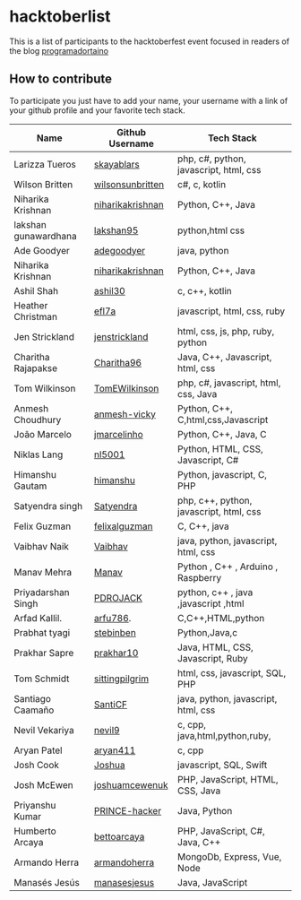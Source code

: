 # hacktoberlist


This is a list of participants to the hacktoberfest event focused in readers of the blog [programadortaino](https://www.programadortaino.com)

## How to contribute
To participate you just have to add your name, your username with a link of your github profile and your favorite tech stack.

Name              | Github Username                                | Tech Stack  
----------------- | ---------------------------------------------- | -------------
Larizza Tueros    | [skayablars](https://github.com/skayablars)    | php, c#, python, javascript, html, css
Wilson Britten    | [wilsonsunbritten](https://github.com/wilsonsunbritten) | c#, c, kotlin
Niharika Krishnan | [niharikakrishnan](https://github.com/niharikakrishnan) | Python, C++, Java
lakshan gunawardhana | [lakshan95](https://github.com/lakshan95/)| python,html css
Ade Goodyer       | [adegoodyer](https://github.com/adegoodyer)    | java, python
Niharika Krishnan | [niharikakrishnan](https://github.com/niharikakrishnan) | Python, C++, Java
Ashil Shah        | [ashil30](https://github.com/ashil30)          | c, c++, kotlin
Heather Christman | [efl7a](https://github.com/efl7a)              | javascript, html, css, ruby
Jen Strickland    | [jenstrickland](https://github.com/jenstrickland)| html, css, js, php, ruby, python
Charitha Rajapakse| [Charitha96](https://github.com/Charitha96)    | Java, C++, Javascript, html, css
Tom Wilkinson     | [TomEWilkinson](https://github.com/TomEWilkinson/) | php, c#, javascript, html, css, Java
Anmesh Choudhury | [anmesh-vicky](https://github.com/anmesh-vicky) | Python, C++, C,html,css,Javascript
João Marcelo | [jmarcelinho](https://github.com/jmarcelinho) | Python, C++, Java, C
Niklas Lang       | [nl5001](https://github.com/nl5001)            | Python, HTML, CSS, Javascript, C#
Himanshu Gautam | [himanshu](https://github.com/himanshu81494) | Python, javascript, C, PHP
Satyendra singh   | [Satyendra](https://github.com/satysingh87) | php, c++, python, javascript, html, css
Felix Guzman | [felixalguzman](https://github.com/felixalguzman)| C, C++, java
Vaibhav Naik   | [Vaibhav](https://github.com/vaibhavnaikprojects) | java, python, javascript, html, css
Manav Mehra | [Manav](https://github.com/manavmehra96) | Python , C++ , Arduino , Raspberry
Priyadarshan Singh | [PDROJACK](https://github.com/PDROJACK) | python, c++ , java ,javascript ,html
Arfad Kallil.     | [arfu786](https://github.com/arfu786).   |C,C++,HTML,python
Prabhat tyagi     |[stebinben](https://github.com/stebinben)   |Python,Java,c
Prakhar Sapre     | [prakhar10](https://github.com/prakhar10)  | Java, HTML, CSS, Javascript, Ruby
Tom Schmidt | [sittingpilgrim](https://github.com/sittingpilgrim) | html, css, javascript, SQL, PHP
Santiago Caamaño  | [SantiCF](https://github.com/SantiCF)          |  java, python, javascript, html, css
Nevil Vekariya    | [nevil9](https://github.com/nevil9)        | c, cpp, java,html,python,ruby,
Aryan Patel    | [aryan411](https://github.com/aryan411)       | c, cpp                           
Josh Cook      | [Joshua](https://github.com/cookiej91)                | javascript, SQL, Swift                  
Josh McEwen    | [joshuamcewenuk](https://github.com/joshuamcewenuk)       | PHP, JavaScript, HTML, CSS, Java
Priyanshu Kumar  | [PRINCE-hacker](https://github.com/PRINCE-hacker)        | Java, Python
Humberto Arcaya   | [bettoarcaya](https://github.com/bettoarcaya)       | PHP, JavaScript, C#, Java, C++
Armando Herra | [armandoherra](https://github.com/armandoherra) | MongoDb, Express, Vue, Node 
Manasés Jesús | [manasesjesus](https://github.com/manasesjesus) | Java, JavaScript
